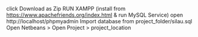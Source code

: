 click Download as Zip
RUN XAMPP (install from https://www.apachefriends.org/index.html & run MySQL Service)
open http://localhost/phpmyadmin
Import database from project_folder/silau.sql
Open Netbeans > Open Project > project_location
